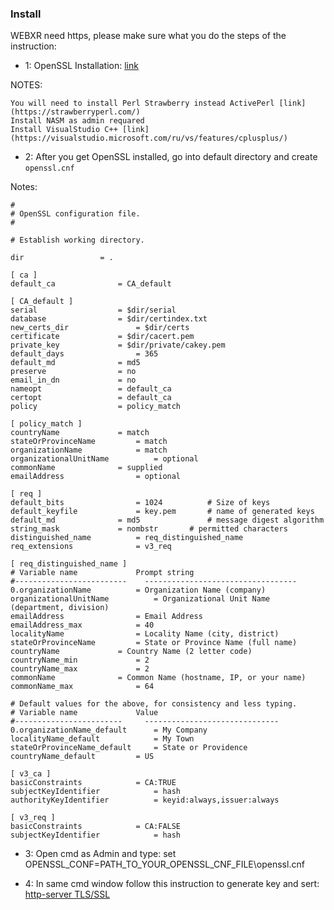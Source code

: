 ### Install

WEBXR need https, please make sure what you do the steps of the instruction:

- 1: OpenSSL Installation: [link](https://github.com/openssl/openssl/blob/master/NOTES-WINDOWS.md)

NOTES: 

    You will need to install Perl Strawberry instead ActivePerl [link](https://strawberryperl.com/)
    Install NASM as admin requared
    Install VisualStudio C++ [link](https://visualstudio.microsoft.com/ru/vs/features/cplusplus/)


- 2: After you get OpenSSL installed, go into default directory and create `openssl.cnf`

Notes:

    #
    # OpenSSL configuration file.
    #

    # Establish working directory.

    dir                 = .

    [ ca ]
    default_ca              = CA_default

    [ CA_default ]
    serial                  = $dir/serial
    database                = $dir/certindex.txt
    new_certs_dir               = $dir/certs
    certificate             = $dir/cacert.pem
    private_key             = $dir/private/cakey.pem
    default_days                = 365
    default_md              = md5
    preserve                = no
    email_in_dn             = no
    nameopt                 = default_ca
    certopt                 = default_ca
    policy                  = policy_match

    [ policy_match ]
    countryName             = match
    stateOrProvinceName         = match
    organizationName            = match
    organizationalUnitName          = optional
    commonName              = supplied
    emailAddress                = optional

    [ req ]
    default_bits                = 1024          # Size of keys
    default_keyfile             = key.pem       # name of generated keys
    default_md              = md5               # message digest algorithm
    string_mask             = nombstr       # permitted characters
    distinguished_name          = req_distinguished_name
    req_extensions              = v3_req

    [ req_distinguished_name ]
    # Variable name             Prompt string
    #-------------------------    ----------------------------------
    0.organizationName          = Organization Name (company)
    organizationalUnitName          = Organizational Unit Name (department, division)
    emailAddress                = Email Address
    emailAddress_max            = 40
    localityName                = Locality Name (city, district)
    stateOrProvinceName         = State or Province Name (full name)
    countryName             = Country Name (2 letter code)
    countryName_min             = 2
    countryName_max             = 2
    commonName              = Common Name (hostname, IP, or your name)
    commonName_max              = 64

    # Default values for the above, for consistency and less typing.
    # Variable name             Value
    #------------------------     ------------------------------
    0.organizationName_default      = My Company
    localityName_default            = My Town
    stateOrProvinceName_default     = State or Providence
    countryName_default         = US

    [ v3_ca ]
    basicConstraints            = CA:TRUE
    subjectKeyIdentifier            = hash
    authorityKeyIdentifier          = keyid:always,issuer:always

    [ v3_req ]
    basicConstraints            = CA:FALSE
    subjectKeyIdentifier            = hash


- 3: Open cmd as Admin and type: set OPENSSL_CONF=PATH_TO_YOUR_OPENSSL_CNF_FILE\openssl.cnf


- 4: In same cmd window follow this instruction to generate key and sert: [http-server TLS/SSL](https://www.npmjs.com/package/http-server#tlsssl)
